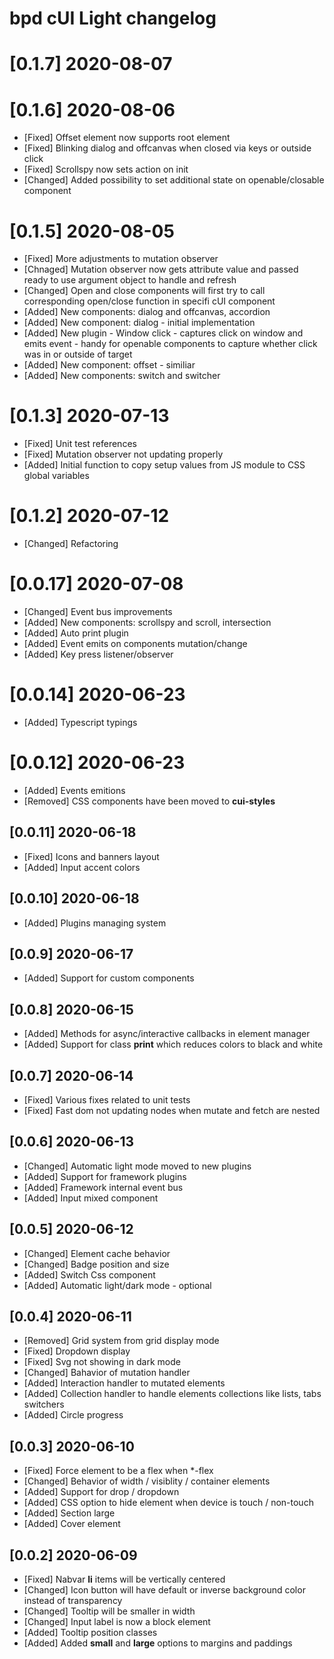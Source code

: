 # bpd cUI Light changelog
# [0.1.7] 2020-08-07

# [0.1.6] 2020-08-06
* [Fixed] Offset element now supports root element
* [Fixed] Blinking dialog and offcanvas when closed via keys or outside click
* [Fixed] Scrollspy now sets action on init
* [Changed] Added possibility to set additional state on openable/closable component

# [0.1.5] 2020-08-05
* [Fixed] More adjustments to mutation observer
* [Chnaged] Mutation observer now gets attribute value and passed ready to use argument object to handle and refresh
* [Changed] Open and close components will first try to call corresponding open/close function in specifi cUI component
* [Added] New components: dialog and offcanvas, accordion
* [Added] New component: dialog - initial implementation
* [Added] New plugin - Window click - captures click on window and emits event - handy for openable components to capture whether click was in or outside of target
* [Added] New component: offset - similiar
* [Added] New components: switch and switcher

# [0.1.3] 2020-07-13
* [Fixed] Unit test references
* [Fixed] Mutation observer not updating properly
* [Added] Initial function to copy setup values from JS module to CSS global variables

# [0.1.2] 2020-07-12
* [Changed] Refactoring

# [0.0.17] 2020-07-08
* [Changed] Event bus improvements
* [Added] New components: scrollspy and scroll, intersection
* [Added] Auto print plugin
* [Added] Event emits on components mutation/change
* [Added] Key press listener/observer

# [0.0.14] 2020-06-23
* [Added] Typescript typings

# [0.0.12] 2020-06-23
* [Added] Events emitions
* [Removed] CSS components have been moved to **cui-styles**

## [0.0.11] 2020-06-18
* [Fixed] Icons and banners layout
* [Added] Input accent colors

## [0.0.10] 2020-06-18
* [Added] Plugins managing system

## [0.0.9] 2020-06-17
* [Added] Support for custom components

## [0.0.8] 2020-06-15
* [Added] Methods for async/interactive callbacks in element manager
* [Added] Support for class **print** which reduces colors to black and white

## [0.0.7] 2020-06-14
* [Fixed] Various fixes related to unit tests
* [Fixed] Fast dom not updating nodes when mutate and fetch are nested

## [0.0.6] 2020-06-13
* [Changed] Automatic light mode moved to new plugins
* [Added] Support for framework plugins
* [Added] Framework internal event bus
* [Added] Input mixed component

## [0.0.5] 2020-06-12
* [Changed] Element cache behavior
* [Changed] Badge position and size
* [Added] Switch Css component
* [Added] Automatic light/dark mode - optional

## [0.0.4] 2020-06-11
* [Removed] Grid system from grid display mode
* [Fixed] Dropdown display
* [Fixed] Svg not showing in dark mode
* [Changed] Bahavior of mutation handler
* [Added] Interaction handler to mutated elements
* [Added] Collection handler to handle elements collections like lists, tabs switchers
* [Added] Circle progress

## [0.0.3] 2020-06-10
* [Fixed] Force element to be a flex when *-flex
* [Changed] Behavior of width / visiblity / container elements
* [Added] Support for drop / dropdown
* [Added] CSS option to hide element when device is touch / non-touch
* [Added] Section large
* [Added] Cover element

## [0.0.2] 2020-06-09
* [Fixed] Nabvar **li** items will be vertically centered
* [Changed] Icon button will have default or inverse background color instead of transparency
* [Changed] Tooltip will be smaller in width
* [Changed] Input label is now a block element
* [Added] Tooltip position classes
* [Added] Added **small** and **large** options to margins and paddings
